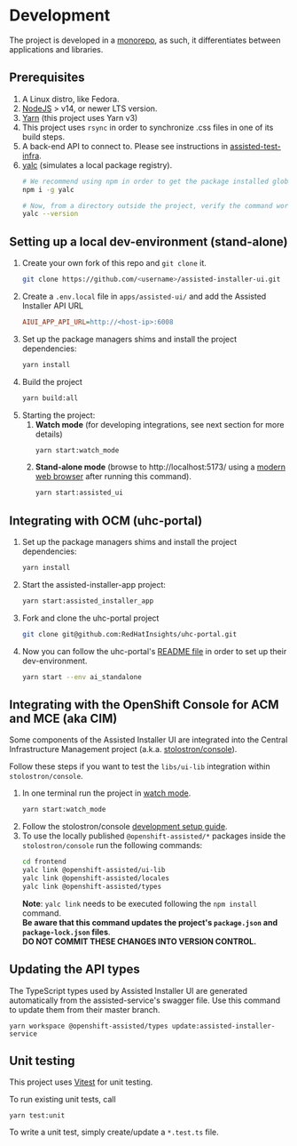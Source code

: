 # Development

The project is developed in a [monorepo](https://monorepo.tools/), as such, it differentiates
between applications and libraries.

## Prerequisites

1. A Linux distro, like Fedora.
2. [NodeJS](https://nodejs.org/en) > v14, or newer LTS version.
3. [Yarn](https://yarnpkg.com/getting-started/install) (this project uses Yarn v3)
4. This project uses `rsync` in order to synchronize .css files in one of its build steps.
5. A back-end API to connect to. Please see instructions in
   [assisted-test-infra](https://github.com/openshift/assisted-test-infra).
6. [yalc](https://github.com/wclr/yalc#installation) (simulates a local package registry).
   ```bash
   # We recommend using npm in order to get the package installed globally:
   npm i -g yalc
   ```
   ```bash
   # Now, from a directory outside the project, verify the command works as expected
   yalc --version
   ```

## Setting up a local dev-environment (stand-alone)

1. Create your own fork of this repo and `git clone` it.
   ```bash
   git clone https://github.com/<username>/assisted-installer-ui.git
   ```
2. Create a `.env.local` file in `apps/assisted-ui/` and add the Assisted Installer API URL
   ```ini
   AIUI_APP_API_URL=http://<host-ip>:6008
   ```
3. Set up the package managers shims and install the project dependencies:
   ```bash
   yarn install
   ```
4. Build the project
   ```bash
   yarn build:all
   ```
5. Starting the project:
   1. <b id="watch-mode">Watch mode</b> (for developing integrations, see next section for more
      details)
      ```bash
      yarn start:watch_mode
      ```
   2. <b id="stand-alone-mode">Stand-alone mode</b> (browse to http://localhost:5173/ using a
      [modern web browser](https://caniuse.com/usage-table) after running this command).
      ```bash
      yarn start:assisted_ui
      ```

## Integrating with OCM (uhc-portal)

1. Set up the package managers shims and install the project dependencies:

   ```bash
   yarn install
   ```

2. Start the assisted-installer-app project:

   ```bash
   yarn start:assisted_installer_app

   ```

3. Fork and clone the uhc-portal project

   ```bash
   git clone git@github.com:RedHatInsights/uhc-portal.git
   ```

4. Now you can follow the uhc-portal's
   [README file](https://github.com/RedHatInsights/uhc-portal/blob/master/README.md#running-locally)
   in order to set up their dev-environment.
   ```bash
   yarn start --env ai_standalone
   ```

## Integrating with the OpenShift Console for ACM and MCE (aka CIM)

Some components of the Assisted Installer UI are integrated into the Central Infrastructure
Management project (a.k.a. [stolostron/console](https://github.com/stolostron/console)).

Follow these steps if you want to test the `libs/ui-lib` integration within `stolostron/console`.

1. In one terminal run the project in [watch mode](#watch-mode).
   ```bash
   yarn start:watch_mode
   ```
2. Follow the stolostron/console
   [development setup guide](https://github.com/stolostron/console#running).
3. To use the locally published `@openshift-assisted/*` packages inside the `stolostron/console` run
   the following commands:
   ```bash
   cd frontend
   yalc link @openshift-assisted/ui-lib
   yalc link @openshift-assisted/locales
   yalc link @openshift-assisted/types
   ```
   **Note**: `yalc link` needs to be executed following the `npm install` command.  
   **Be aware that this command updates the project's `package.json` and `package-lock.json`
   files**.  
   **DO NOT COMMIT THESE CHANGES INTO VERSION CONTROL.**

## Updating the API types

The TypeScript types used by Assisted Installer UI are generated automatically from the
assisted-service's swagger file. Use this command to update them from their master branch.

```
yarn workspace @openshift-assisted/types update:assisted-installer-service
```

## Unit testing

This project uses [Vitest](https://vitest.dev/api/) for unit testing.

To run existing unit tests, call

```
yarn test:unit
```

To write a unit test, simply create/update a `*.test.ts` file.
